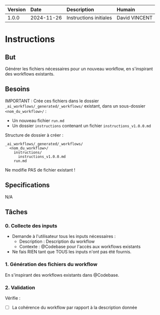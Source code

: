 | Version | Date | Description | Humain |
| :- | :- | :- | :- |
| 1.0.0 | 2024-11-26 | Instructions initiales | David VINCENT |

# Instructions

## But

Générer les fichiers nécessaires pour un nouveau workflow, en s'inspirant des workflows existants.

## Besoins

IMPORTANT : Crée ces fichiers dans le dossier `_ai_workflows/_generated/_workflows/` existant, dans un sous-dossier `<nom_du_workflow>/` :
- Un nouveau fichier `run.md`
- Un dossier `instructions` contenant un fichier `instructions_v1.0.0.md`

Structure de dossier à créer :
  ```
  _ai_workflows/_generated/_workflows/
    <nom_du_workflow>/
      instructions/
        instructions_v1.0.0.md
      run.md
  ```
Ne modifie PAS de fichier existant !

## Specifications

N/A

## Tâches

### 0. Collecte des inputs
- Demande à l'utilisateur tous les inputs nécessaires :
  * Description : Description du workflow
  * Contexte : @Codebase pour l'accès aux workflows existants
- Ne fais RIEN tant que TOUS les inputs n'ont pas été fournis.

### 1. Génération des fichiers du workflow
En s'inspirant des workflows existants dans @Codebase.

### 2. Validation
Vérifie :
- [ ] La cohérence du workflow par rapport à la description donnée
